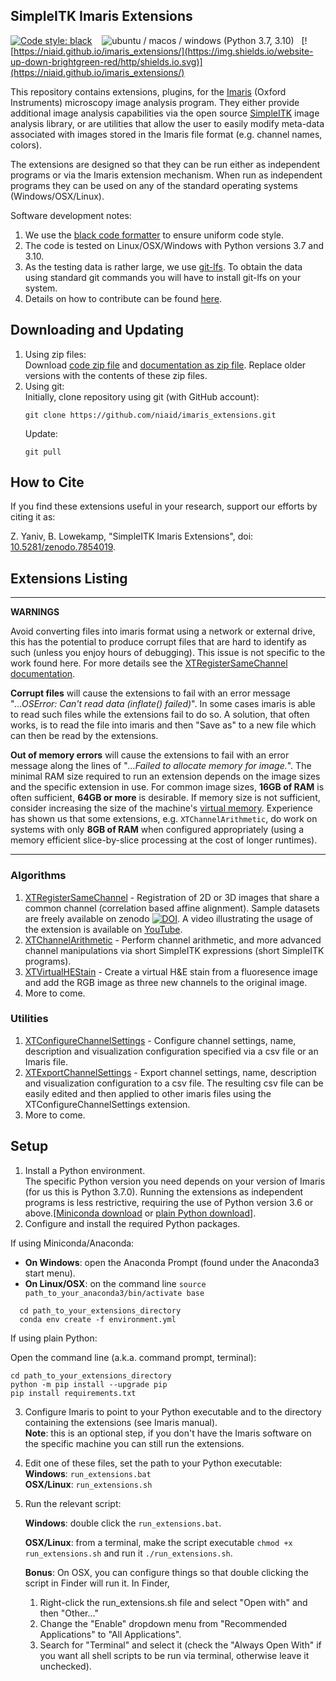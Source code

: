 ## SimpleITK Imaris Extensions

[![Code style: black](https://img.shields.io/badge/code%20style-black-000000.svg)](https://github.com/psf/black) &nbsp;&nbsp;
![ubuntu / macos / windows (Python 3.7, 3.10)](https://github.com/niaid/imaris_extensions/actions/workflows/main.yml/badge.svg)
&nbsp;&nbsp;[![https://niaid.github.io/imaris_extensions/](https://img.shields.io/website-up-down-brightgreen-red/http/shields.io.svg)](https://niaid.github.io/imaris_extensions/)

This repository contains extensions, plugins, for the [Imaris](https://imaris.oxinst.com/) (Oxford Instruments) microscopy image analysis program. They either provide additional image analysis capabilities via the open source [SimpleITK](https://simpleitk.org) image analysis library, or are utilities that allow the user to easily modify meta-data associated with images stored in the Imaris file format (e.g. channel names, colors).

The extensions are designed so that they can be run either as independent programs or via the Imaris extension mechanism. When run as independent programs they can be used on any of the standard operating systems (Windows/OSX/Linux).

Software development notes:

1. We use the [black code formatter](https://github.com/psf/black) to ensure uniform code style.
2. The code is tested on Linux/OSX/Windows with Python versions 3.7 and 3.10.
3. As the testing data is rather large, we use [git-lfs](https://git-lfs.github.com/). To obtain the data using standard git commands you will have to install git-lfs on your system.
4. Details on how to contribute can be found [here](CONTRIBUTING.md).

## Downloading and Updating

1. Using zip files:  
   Download [code zip file](https://github.com/niaid/imaris_extensions/archive/refs/heads/main.zip) and [documentation as zip file](https://github.com/niaid/imaris_extensions/archive/refs/heads/gh-pages.zip). Replace older versions with the contents of these zip files.
2. Using git:  
   Initially, clone repository using git (with GitHub account):
    ```
    git clone https://github.com/niaid/imaris_extensions.git
    ```
   Update:
    ```
    git pull
    ```

## How to Cite

If you find these extensions useful in your research, support our efforts by citing it as:

Z. Yaniv, B. Lowekamp, "SimpleITK Imaris Extensions", doi: [10.5281/zenodo.7854019](https://doi.org/10.5281/zenodo.7854019).

## Extensions Listing

---

**WARNINGS**

Avoid converting files into imaris format using a network or external drive, this has the potential to produce corrupt files that are hard to identify as such (unless you enjoy hours of debugging). This issue is not specific to the work found here. For more details see the [XTRegisterSameChannel documentation](http://niaid.github.io/imaris_extensions/XTRegisterSameChannel.html).

**Corrupt files** will cause the extensions to fail with an error message "*...OSError: Can't read data (inflate() failed)*". In some cases imaris is able to read such files while the extensions fail to do so. A solution, that often works, is to read the file into imaris and then "Save as" to a new file which can then be read by the extensions.

**Out of memory errors** will cause the extensions to fail with an error message along the lines of "*...Failed to allocate memory for image.*". The minimal RAM size required to run an extension depends on the image sizes and the specific extension in use. For common image sizes, **16GB of RAM** is often sufficient, **64GB or more** is desirable. If memory size is not sufficient, consider increasing the size of the machine's [virtual memory](https://en.wikipedia.org/wiki/Virtual_memory). Experience has shown us that some extensions, e.g. `XTChannelArithmetic`, do work on systems with only **8GB of RAM** when configured appropriately (using a memory efficient slice-by-slice processing at the cost of longer runtimes).

---

### Algorithms
  1. [XTRegisterSameChannel](http://niaid.github.io/imaris_extensions/XTRegisterSameChannel.html) - Registration of 2D or 3D images that share a common channel (correlation based affine alignment). Sample datasets are freely available on zenodo [![DOI](https://zenodo.org/badge/DOI/10.5281/zenodo.4632320.svg)](https://doi.org/10.5281/zenodo.4632320). A video illustrating the usage of the extension is available on [YouTube](https://www.youtube.com/watch?v=rrCajI8jroE).
  2. [XTChannelArithmetic](http://niaid.github.io/imaris_extensions/XTChannelArithmetic.html) - Perform channel arithmetic, and more advanced channel manipulations via short SimpleITK expressions (short SimpleITK programs).
  3. [XTVirtualHEStain](http://niaid.github.io/imaris_extensions/XTVirtualHEStain.html) - Create a virtual H&E stain from a fluoresence image and add the RGB image as three new channels to the original image.
  4. More to come.

### Utilities
  1. [XTConfigureChannelSettings](http://niaid.github.io/imaris_extensions/XTConfigureChannelSettings.html) - Configure channel settings, name, description and visualization configuration specified via a csv file or an Imaris file.
  2. [XTExportChannelSettings](http://niaid.github.io/imaris_extensions/XTExportChannelSettings.html) - Export channel settings, name, description and visualization configuration to a csv file. The resulting csv file can be easily edited and then applied to other imaris files using the XTConfigureChannelSettings extension.
  3. More to come.

## Setup

1. Install a Python environment.  
The specific Python version you need depends on your version of Imaris (for us this is Python 3.7.0). Running the extensions as independent programs is less restrictive, requiring the use of Python version 3.6 or above.[[Miniconda download](https://docs.conda.io/en/latest/miniconda.html) or [plain Python download](https://www.python.org/downloads/)].
2. Configure and install the required Python packages.

  If using Miniconda/Anaconda:

  * **On Windows**: open the Anaconda Prompt (found under the Anaconda3 start menu).
  * **On Linux/OSX**: on the command line ```source path_to_your_anaconda3/bin/activate base```
```
  cd path_to_your_extensions_directory
  conda env create -f environment.yml
  ```

  If using plain Python:

  Open the command line (a.k.a. command prompt, terminal):
```
cd path_to_your_extensions_directory
python -m pip install --upgrade pip
pip install requirements.txt
```
3. Configure Imaris to point to your Python executable and to the directory containing the extensions (see Imaris manual).  
 **Note**: this is an optional step, if you don't have the Imaris software on the specific machine you can still run the extensions.
4. Edit one of these files, set the path to your Python executable:  
  **Windows**: `run_extensions.bat`  
  **OSX/Linux**: `run_extensions.sh`

5. Run the relevant script:  

   **Windows**: double click the `run_extensions.bat`.  

   **OSX/Linux**: from a terminal, make the script executable `chmod +x run_extensions.sh` and run it `./run_extensions.sh`.  

   **Bonus**: On OSX, you can configure things so that double clicking the script in Finder will run it. In Finder,  
   1. Right-click the run_extensions.sh file and select "Open with" and then "Other..."
   2. Change the "Enable" dropdown menu from "Recommended Applications" to "All Applications".
   3. Search for "Terminal" and select it (check the "Always Open With" if you want all shell scripts to be run via terminal, otherwise leave it unchecked).
